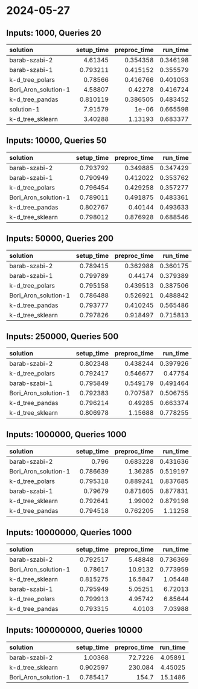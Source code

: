 # 2024-05-27

## Inputs: 1000, Queries 20

| solution             |   setup_time |   preproc_time |   run_time |
|:---------------------|-------------:|---------------:|-----------:|
| barab-szabi-2        |     4.61345  |       0.354358 |   0.346198 |
| barab-szabi-1        |     0.793211 |       0.415152 |   0.355579 |
| k-d_tree_polars      |     0.78566  |       0.416766 |   0.401053 |
| Bori_Aron_solution-1 |     4.58807  |       0.42278  |   0.416724 |
| k-d_tree_pandas      |     0.810119 |       0.386505 |   0.483452 |
| solution-1           |     7.91579  |       1e-06    |   0.665598 |
| k-d_tree_sklearn     |     3.40288  |       1.13193  |   0.683377 |

## Inputs: 10000, Queries 50

| solution             |   setup_time |   preproc_time |   run_time |
|:---------------------|-------------:|---------------:|-----------:|
| barab-szabi-2        |     0.793792 |       0.349885 |   0.347429 |
| barab-szabi-1        |     0.790949 |       0.412022 |   0.353762 |
| k-d_tree_polars      |     0.796454 |       0.429258 |   0.357277 |
| Bori_Aron_solution-1 |     0.789011 |       0.491875 |   0.483361 |
| k-d_tree_pandas      |     0.802767 |       0.40144  |   0.493633 |
| k-d_tree_sklearn     |     0.798012 |       0.876928 |   0.688546 |

## Inputs: 50000, Queries 200

| solution             |   setup_time |   preproc_time |   run_time |
|:---------------------|-------------:|---------------:|-----------:|
| barab-szabi-2        |     0.789415 |       0.362988 |   0.360175 |
| barab-szabi-1        |     0.799789 |       0.44174  |   0.379389 |
| k-d_tree_polars      |     0.795158 |       0.439513 |   0.387506 |
| Bori_Aron_solution-1 |     0.786488 |       0.526921 |   0.488842 |
| k-d_tree_pandas      |     0.793777 |       0.410245 |   0.565486 |
| k-d_tree_sklearn     |     0.797826 |       0.918497 |   0.715813 |

## Inputs: 250000, Queries 500

| solution             |   setup_time |   preproc_time |   run_time |
|:---------------------|-------------:|---------------:|-----------:|
| barab-szabi-2        |     0.802348 |       0.438244 |   0.397926 |
| k-d_tree_polars      |     0.792417 |       0.546677 |   0.47754  |
| barab-szabi-1        |     0.795849 |       0.549179 |   0.491464 |
| Bori_Aron_solution-1 |     0.792383 |       0.707587 |   0.506755 |
| k-d_tree_pandas      |     0.796214 |       0.49285  |   0.663374 |
| k-d_tree_sklearn     |     0.806978 |       1.15688  |   0.778255 |

## Inputs: 1000000, Queries 1000

| solution             |   setup_time |   preproc_time |   run_time |
|:---------------------|-------------:|---------------:|-----------:|
| barab-szabi-2        |     0.796    |       0.683228 |   0.431636 |
| Bori_Aron_solution-1 |     0.786639 |       1.36285  |   0.519197 |
| k-d_tree_polars      |     0.795318 |       0.889241 |   0.837685 |
| barab-szabi-1        |     0.79679  |       0.871605 |   0.877831 |
| k-d_tree_sklearn     |     0.792641 |       1.99002  |   0.879198 |
| k-d_tree_pandas      |     0.794518 |       0.762205 |   1.11258  |

## Inputs: 10000000, Queries 1000

| solution             |   setup_time |   preproc_time |   run_time |
|:---------------------|-------------:|---------------:|-----------:|
| barab-szabi-2        |     0.792517 |        5.48848 |   0.736369 |
| Bori_Aron_solution-1 |     0.78617  |       10.9132  |   0.773959 |
| k-d_tree_sklearn     |     0.815275 |       16.5847  |   1.05448  |
| barab-szabi-1        |     0.795949 |        5.05251 |   6.72013  |
| k-d_tree_polars      |     0.799913 |        4.95742 |   6.85644  |
| k-d_tree_pandas      |     0.793315 |        4.0103  |   7.03988  |

## Inputs: 100000000, Queries 10000

| solution             |   setup_time |   preproc_time |   run_time |
|:---------------------|-------------:|---------------:|-----------:|
| barab-szabi-2        |     1.00368  |        72.7226 |    4.05891 |
| k-d_tree_sklearn     |     0.902597 |       230.084  |    4.45025 |
| Bori_Aron_solution-1 |     0.785417 |       154.7    |   15.1486  |